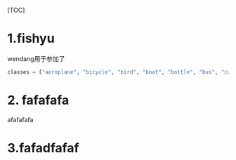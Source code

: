 [TOC]

# 1.fishyu

wendang用于参加了

```python
classes = ["aeroplane", "bicycle", "bird", "boat", "bottle", "bus", "car", "cat", "chair", "cow", "diningtable", "dog", "horse", "motorbike", "person", "pottedplant", "sheep", "sofa", "train", "tvmonitor"]
```



# 2. fafafafa

afafafafa

# 3.fafadfafaf